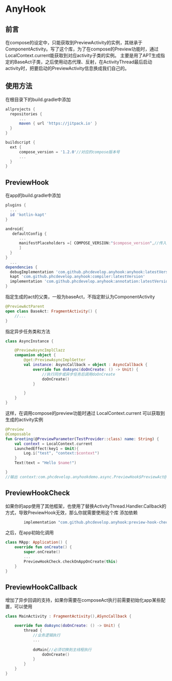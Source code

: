 # AnyHook

## 前言

在compose的设定中，只能获取到PreviewActivity的实例，其继承于ComponentActivity。写了这个库，为了在compose的Preview功能时，通过LocalContext.current能获取到对应activity子类的实例。
主要是用了APT生成指定的BaseAct子类，之后使用动态代理、反射，在ActivityThread最后启动activity时，把要启动的PreviewActivity信息换成我们自己的。

## 使用方法

在根目录下的build.gradle中添加

  ```gradle
  allprojects {
    repositories {
        ...
        maven { url 'https://jitpack.io' }
    }
  }
  
  buildscript {
    ext {
        compose_version = '1.2.0'//对应的compose版本号
        ...
    }
}
  ```

## PreviewHook

在app的build.gradle中添加

  ```gradle
  plugins {
    ...
    id 'kotlin-kapt'
  }

  android{
     defaultConfig {
        ...
        manifestPlaceholders =[ COMPOSE_VERSION:"$compose_version",//传入compose版本号
        ]
    }
  }
    ...
  dependencies {
    debugImplementation 'com.github.phcdevelop.anyhook:anyhook:latestVersion'
    kapt 'com.github.phcdevelop.anyhook:compiler:latestVersion'
    implementation 'com.github.phcdevelop.anyhook:annotation:latestVersion'
  }
  ```

指定生成的act的父类，一般为baseAct，不指定默认为ComponentActivity

```kotlin
@PreviewActParent
open class BaseAct: FragmentActivity() {
    //...
}
```

指定异步任务类和方法

```kotlin
class AsyncInstance {

    @PreviewAsyncImplClazz
    companion object {
        @get:PreviewAsyncImplGetter
        val instance: AsyncCallback = object : AsyncCallback {
            override fun doAsync(doOnCreate: () -> Unit) {
                //执行同步或异步任务后调用doOnCreate
                doOnCreate()
            }

        }
    }
}
```

这样，在调用compose的preview功能时通过 LocalContext.current 可以获取到生成的activity实例

```kotlin
@Preview
@Composable
fun Greeting(@PreviewParameter(TestProvider::class) name: String) {
    val context = LocalContext.current
    LaunchedEffect(key1 = Unit){
        Log.i("test", "context:$context")
    }
    Text(text = "Hello $name!")

}
//输出 context:com.phcdevelop.anyhookdemo.async.PreviewHook$PreviewAct@adea029
```



## PreviewHookCheck

如果你的app使用了其他框架，也使用了替换ActivityThread.Handler.Callback的方式，导致PreviewHook无效，那么你就需要使用这个库
添加依赖

```gradle
        implementation "com.github.phcdevelop.anyhook:preview-hook-check:$anyhookVersion"
```

之后，在app初始化调用

```kotlin
class MApp: Application() {
    override fun onCreate() {
        super.onCreate()
        ...
        PreviewHookCheck.checkOnAppOnCreate(this)
    }
}
```

## PreviewHookCallback

增加了异步回调的支持，如果你需要在composeAct执行前需要初始化app某些配置，可以使用

```kotlin
class MainActivity : FragmentActivity(),ASyncCallback {

    override fun doAsync(doOnCreate: () -> Unit) {
        thread {
            //业务逻辑执行
            ...
            
            doMain{//必须切换到主线程执行
                doOnCreate()
            }
        }
    }
}
```